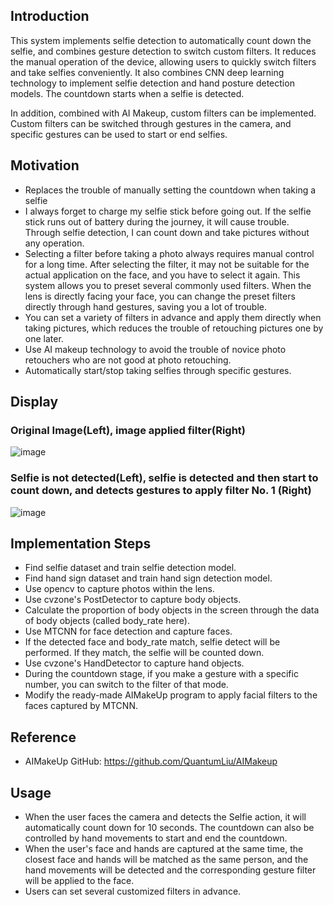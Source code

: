 ## Introduction
This system implements selfie detection to automatically count down the selfie, and combines gesture detection to switch custom filters. It reduces the manual operation of the device, allowing users to quickly switch filters and take selfies conveniently. It also combines CNN deep learning technology to implement selfie detection and hand posture detection models. The countdown starts when a selfie is detected. 

In addition, combined with AI Makeup, custom filters can be implemented. Custom filters can be switched through gestures in the camera, and specific gestures can be used to start or end selfies.

## Motivation
- Replaces the trouble of manually setting the countdown when taking a selfie
- I always forget to charge my selfie stick before going out. If the selfie stick runs out of battery during the journey, it will cause trouble. Through selfie detection, I can count down and take pictures without any operation.
- Selecting a filter before taking a photo always requires manual control for a long time. After selecting the filter, it may not be suitable for the actual application on the face, and you have to select it again. This system allows you to preset several commonly used filters. When the lens is directly facing your face, you can change the preset filters directly through hand gestures, saving you a lot of trouble.
- You can set a variety of filters in advance and apply them directly when taking pictures, which reduces the trouble of retouching pictures one by one later.
- Use AI makeup technology to avoid the trouble of novice photo retouchers who are not good at photo retouching.
- Automatically start/stop taking selfies through specific gestures.

## Display

### Original Image(Left), image applied filter(Right)
![image](https://github.com/yaoyao0103/Selfie-Helper/assets/76504560/1f048fe7-f247-40b9-86f9-1ced49f66803)

### Selfie is not detected(Left), selfie is detected and then start to count down, and detects gestures to apply filter No. 1 (Right)
![image](https://github.com/yaoyao0103/Selfie-Helper/assets/76504560/89400437-f5b4-403b-a552-8af2eb6aa231)


## Implementation Steps
- Find selfie dataset and train selfie detection model.
- Find hand sign dataset and train hand sign detection model.
- Use opencv to capture photos within the lens.
- Use cvzone's PostDetector to capture body objects.
- Calculate the proportion of body objects in the screen through the data of body objects (called body_rate here).
- Use MTCNN for face detection and capture faces.
- If the detected face and body_rate match, selfie detect will be performed. If they match, the selfie will be counted down.
- Use cvzone's HandDetector to capture hand objects.
- During the countdown stage, if you make a gesture with a specific number, you can switch to the filter of that mode.
- Modify the ready-made AIMakeUp program to apply facial filters to the faces captured by MTCNN.

## Reference
- AIMakeUp GitHub: https://github.com/QuantumLiu/AIMakeup

## Usage
- When the user faces the camera and detects the Selfie action, it will automatically count down for 10 seconds. The countdown can also be controlled by hand movements to start and end the countdown.
- When the user's face and hands are captured at the same time, the closest face and hands will be matched as the same person, and the hand movements will be detected and the corresponding gesture filter will be applied to the face.
- Users can set several customized filters in advance.

